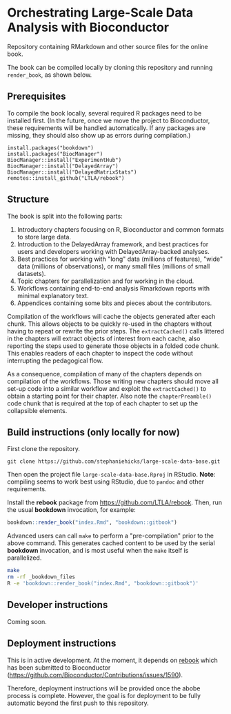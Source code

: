 # Orchestrating Large-Scale Data Analysis with Bioconductor

Repository containing RMarkdown and other source files for the online book. 

The book can be compiled locally by cloning this repository and running `render_book`, as shown below.


## Prerequisites

To compile the book locally, several required R packages need to be installed first. (In the future, once we move the project to Bioconductor, these requirements will be handled automatically. If any packages are missing, they should also show up as errors during compilation.)

```
install.packages("bookdown")
install.packages("BiocManager")
BiocManager::install("ExperimentHub")
BiocManager::install("DelayedArray")
BiocManager::install("DelayedMatrixStats")
remotes::install_github("LTLA/rebook")
```

## Structure

The book is split into the following parts:

1. Introductory chapters focusing on R, Bioconductor and common formats to store large data.
2. Introduction to the DelayedArray framework, and best practices for users and developers working with DelayedArray-backed analyses.
3. Best practices for working with "long" data (millions of features), "wide" data (millions of observations), or many small files (millions of small datasets). 
4. Topic chapters for parallelization and for working in the cloud.
4. Workflows containing end-to-end analysis Rmarkdown reports with minimal explanatory text.
5. Appendices containing some bits and pieces about the contributors.

Compilation of the workflows will cache the objects generated after each chunk.
This allows objects to be quickly re-used in the chapters without having to repeat or rewrite the prior steps.
The `extractCached()` calls littered in the chapters will extract objects of interest from each cache,
also reporting the steps used to generate those objects in a folded code chunk.
This enables readers of each chapter to inspect the code without interrupting the pedagogical flow.

As a consequence, compilation of many of the chapters depends on compilation of the workflows.
Those writing new chapters should move all set-up code into a similar workflow 
and exploit the `extractCached()` to obtain a starting point for their chapter.
Also note the `chapterPreamble()` code chunk that is required at the top of each chapter to set up the collapsible elements.

## Build instructions (only locally for now)

First clone the repository.

```
git clone https://github.com/stephaniehicks/large-scale-data-base.git
```

Then open the project file `large-scale-data-base.Rproj` in RStudio. 
**Note**: compiling seems to work best using RStudio, due to `pandoc` and other requirements.

Install the **rebook** package from https://github.com/LTLA/rebook.
Then, run the usual **bookdown** invocation, for example:

```r
bookdown::render_book("index.Rmd", "bookdown::gitbook")
```

Advanced users can call `make` to perform a "pre-compilation" prior to the above command.
This generates cached content to be used by the serial **bookdown** invocation,
and is most useful when the `make` itself is parallelized.

```sh
make
rm -rf _bookdown_files
R -e 'bookdown::render_book("index.Rmd", "bookdown::gitbook")'
```


## Developer instructions

Coming soon.


## Deployment instructions

This is in active development. 
At the moment, it depends on [rebook](https://github.com/LTLA/rebook) which has been submitted to Bioconductor  (https://github.com/Bioconductor/Contributions/issues/1590). 

Therefore, deployment instructions will be provided once the abobe process is complete.
However, the goal is for deployment to be fully automatic beyond the first push to this repository.
